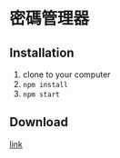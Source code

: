 # 密碼管理器  

## Installation

1. clone to your computer
2. `npm install`
3. `npm start`

## Download

[link](https://drive.google.com/file/d/1GpB6PcG867b70tzXAL8WqLkXfwZOmp2X/view)